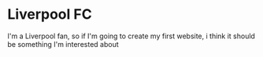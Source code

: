 # Liverpool FC
 I'm a Liverpool fan, so if I'm going to create my first website, i think it should be something I'm interested about
